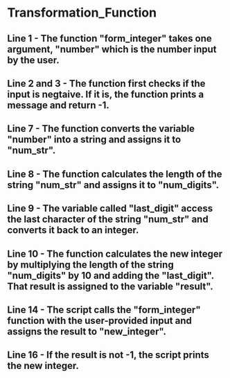 # Transformation_Function
## Line 1 -  The function "form_integer" takes one argument, "number" which is the number input by the user.
## Line 2 and 3 -  The function first checks if the input is negtaive. If it is, the function prints a message and return -1.
## Line 7 -  The function converts the variable "number" into a string and assigns it to "num_str".
## Line 8 -  The function calculates the length of the string "num_str" and assigns it to "num_digits".
## Line 9 -  The variable called "last_digit" access the last character of the string "num_str" and converts it back to an integer. 
## Line 10 - The function calculates the new integer by multiplying the length of the string "num_digits" by 10 and adding the "last_digit". That result is assigned to the variable "result".
## Line 14 - The script calls the "form_integer" function with the user-provided input and assigns the result to "new_integer".
## Line 16 - If the result is not -1, the script prints the new integer.

